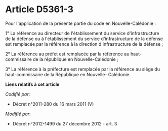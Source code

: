 # Article D5361-3

Pour l'application de la présente partie du code en Nouvelle-Calédonie : 

1° La référence au         directeur de l'établissement du service d'infrastructure de la défense ou à l'établissement du
service d'infrastructure de la défense est remplacée par la référence à la direction d'infrastructure de la défense ; 

2° La référence au préfet est remplacée par la référence au haut-commissaire de la république en Nouvelle-Calédonie ; 

3° La référence à la préfecture est remplacée par la référence au siège du haut-commissaire de la République en Nouvelle-
Calédonie.

**Liens relatifs à cet article**

_Codifié par_:

  - Décret n°2011-280 du 16 mars 2011 (V)

_Modifié par_:

  - Décret n°2012-1499 du 27 décembre 2012 - art. 3
